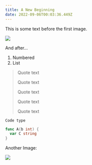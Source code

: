 ```yaml
---
title: A New Beginning
date: 2022-09-06T00:03:36.449Z
---
```

This is some text before the first image.

![](img/image.jpg)

And after…

1. Numbered
2. List

> Quote text
>
> Quote text
>
> Quote text
>
> Quote text
>
> Quote text

`Code type`

```go
func A(b int) {
  var C string
}
```

Another Image:

![](img/image.jpg)